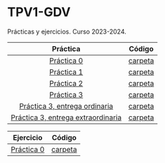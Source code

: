# TPV1-GDV
Prácticas y ejercicios. Curso 2023-2024.

| Práctica | Código |
|:--:|:--:|
[Práctica 0](TPV1_labo/Practica0/extra/ejercicioLab1.pdf)|[carpeta](TPV1_labo/Practica0)|
[Práctica 1](TPV1_labo/Practica1_Invasores_del_espacio/enunciado/enunPract1.pdf)|[carpeta](TPV1_labo/Practica1_Invasores_del_espacio/SpaceInvaders)|
[Práctica 2](TPV1_labo/Practica2_que_cojones_es_esto/enunciado/enunPract2.pdf)|[carpeta](TPV1_labo/Practica2_que_cojones_es_esto/sdl_plantilla)|
[Práctica 3](TPV1_labo/Practica3_te_la_meto_del_reves/enunciado/enunPract3.pdf)|[carpeta](TPV1_labo/Practica3_te_la_meto_del_reves/sdl_plantilla)|
[Práctica 3, entrega ordinaria](TPV1_labo/VERSION_DEFINITIVA_FULL_HD_GOLD_EDITION/enunciado/enunPract3.pdf)|[carpeta](TPV1_labo/VERSION_DEFINITIVA_FULL_HD_GOLD_EDITION/sdl_plantilla)|
[Práctica 3, entrega extraordinaria](TPV1_labo/VERSION_DEFINITIVA_FULL_HD_GOLD_EDITION/enunciado/enunPract3.pdf)|[carpeta](TPV1_labo/TPV1_PRACTICA_3_NIEVES)|

| Ejercicio | Código |
|:--:|:--:|
[Práctica 0](TPV1_labo/Practica0/extra/ejercicioLab1.pdf)|[carpeta](TPV1_labo/Practica0)|
